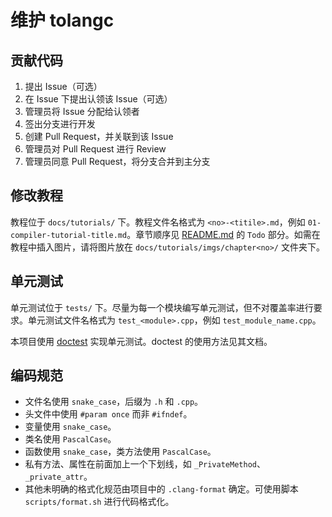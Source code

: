 # 维护 tolangc

## 贡献代码

1. 提出 Issue（可选）
2. 在 Issue 下提出认领该 Issue（可选）
3. 管理员将 Issue 分配给认领者
4. 签出分支进行开发
5. 创建 Pull Request，并关联到该 Issue
6. 管理员对 Pull Request 进行 Review
7. 管理员同意 Pull Request，将分支合并到主分支

## 修改教程

教程位于 `docs/tutorials/` 下。教程文件名格式为 `<no>-<titile>.md`，例如 `01-compiler-tutorial-title.md`。章节顺序见 [README.md](README.md) 的 `Todo` 部分。如需在教程中插入图片，请将图片放在 `docs/tutorials/imgs/chapter<no>/` 文件夹下。

## 单元测试

单元测试位于 `tests/` 下。尽量为每一个模块编写单元测试，但不对覆盖率进行要求。单元测试文件名格式为 `test_<module>.cpp`，例如 `test_module_name.cpp`。

本项目使用 [doctest](https://github.com/doctest/doctest) 实现单元测试。doctest 的使用方法见其文档。

## 编码规范

- 文件名使用 `snake_case`，后缀为 `.h` 和 `.cpp`。
- 头文件中使用 `#param once` 而非 `#ifndef`。
- 变量使用 `snake_case`。
- 类名使用 `PascalCase`。
- 函数使用 `snake_case`，类方法使用 `PascalCase`。
- 私有方法、属性在前面加上一个下划线，如 `_PrivateMethod`、`_private_attr`。
- 其他未明确的格式化规范由项目中的 `.clang-format` 确定。可使用脚本 `scripts/format.sh` 进行代码格式化。
